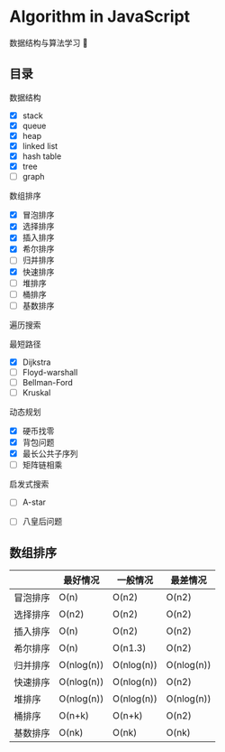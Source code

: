 # Algorithm in JavaScript

数据结构与算法学习 🤔

## 目录

数据结构

- [x] stack
- [x] queue
- [x] heap
- [x] linked list
- [x] hash table
- [x] tree
- [ ] graph

数组排序

- [x] 冒泡排序
- [x] 选择排序
- [x] 插入排序
- [x] 希尔排序
- [ ] 归并排序
- [x] 快速排序
- [ ] 堆排序
- [ ] 桶排序
- [ ] 基数排序

遍历搜索

最短路径
- [x] Dijkstra
- [ ] Floyd-warshall
- [ ] Bellman-Ford
- [ ] Kruskal

动态规划

- [x] 硬币找零
- [x] 背包问题
- [x] 最长公共子序列
- [ ] 矩阵链相乘

启发式搜索

- [ ] A-star
- [ ] 八皇后问题


## 数组排序

|      | 最好情况       | 一般情况       | 最差情况       |
| ---- | ---------- | ---------- | ---------- |
| 冒泡排序 | O(n)       | O(n2)      | O(n2)      |
| 选择排序 | O(n2)      | O(n2)      | O(n2)      |
| 插入排序 | O(n)       | O(n2)      | O(n2)      |
| 希尔排序 | O(n)       | O(n1.3)    | O(n2)      |
| 归并排序 | O(nlog(n)) | O(nlog(n)) | O(nlog(n)) |
| 快速排序 | O(nlog(n)) | O(nlog(n)) | O(n2)      |
| 堆排序  | O(nlog(n)) | O(nlog(n)) | O(nlog(n)) |
| 桶排序  | O(n+k)     | O(n+k)     | O(n2)      |
| 基数排序 | O(nk)      | O(nk)      | O(nk)      |

